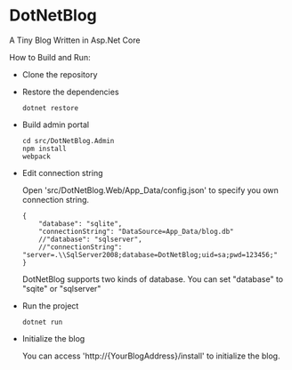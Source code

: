 # DotNetBlog
A Tiny Blog Written in Asp.Net Core

How to Build and Run:

*   Clone the repository
*   Restore the dependencies

    ```
    dotnet restore
    ```
*   Build admin portal

    ```
    cd src/DotNetBlog.Admin
    npm install
    webpack
    ```

*   Edit connection string

	Open 'src/DotNetBlog.Web/App_Data/config.json' to specify you own connection string.

    ```
    {
        "database": "sqlite",
        "connectionString": "DataSource=App_Data/blog.db"
        //"database": "sqlserver",
        //"connectionString": "server=.\\SqlServer2008;database=DotNetBlog;uid=sa;pwd=123456;"
    }
    ```

    DotNetBlog supports two kinds of database. You can set "database" to "sqite" or "sqlserver"
*   Run the project

    ```
    dotnet run
    ```
*   Initialize the blog

    You can access 'http://{YourBlogAddress}/install' to initialize the blog.
